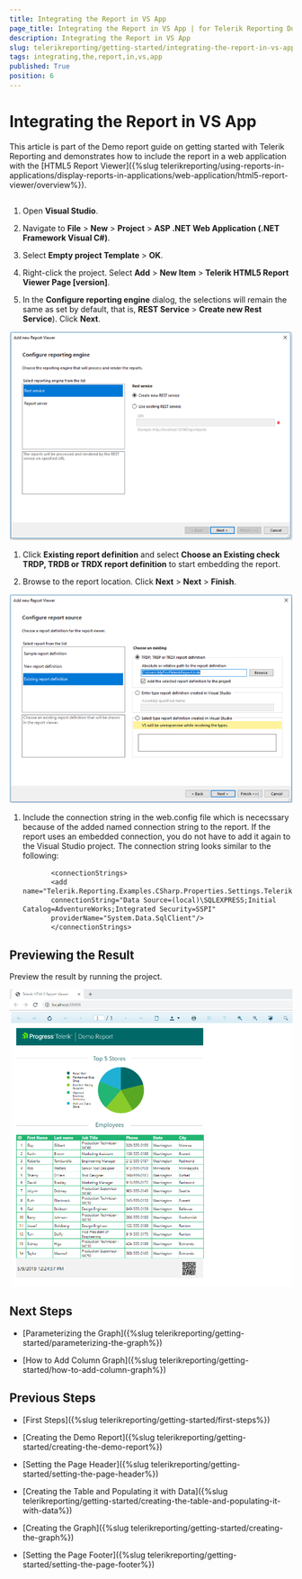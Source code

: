 ```yaml
---
title: Integrating the Report in VS App
page_title: Integrating the Report in VS App | for Telerik Reporting Documentation
description: Integrating the Report in VS App
slug: telerikreporting/getting-started/integrating-the-report-in-vs-app
tags: integrating,the,report,in,vs,app
published: True
position: 6
---
```


# Integrating the Report in VS App



This article is part of the Demo report guide on getting started with Telerik Reporting and demonstrates
        how to include the report in a web application with the [HTML5 Report Viewer]({%slug telerikreporting/using-reports-in-applications/display-reports-in-applications/web-application/html5-report-viewer/overview%}).
      

## 

1. Open __Visual Studio__.
            

1. Navigate to __File__ > __New__ > __Project__
              > __ASP .NET Web Application (.NET Framework Visual C#)__.
            

1. Select __Empty project Template__ > __OK__.
            

1. Right-click the project. Select __Add__ > __New Item__ > __Telerik HTML5 Report Viewer Page [version]__.
            

1. In the __Configure reporting engine__ dialog, the selections will remain the same as set by default, that is,
              __REST Service__ > __Create new Rest Service__). Click __Next__.
              
  ![Rest Srervice](images/RestSrervice.PNG)

1. Click __Existing report definition__
              and select __Choose an Existing check TRDP, TRDB or TRDX report definition__ to start embedding the report.
            

1. Browse to the report location. Click __Next__ > __Next__ > __Finish__.
              
  ![Embed Report](images/EmbedReport.PNG)

1. Include the connection string in the web.config file which is nececssary because of the added named connection string to the report.
              If the report uses an embedded connection, you do not have to add it again to the Visual Studio project.
              The connection string looks similar to the following:
            

	
              <connectionStrings>
              <add name="Telerik.Reporting.Examples.CSharp.Properties.Settings.TelerikConnectionString"
              connectionString="Data Source=(local)\SQLEXPRESS;Initial Catalog=AdventureWorks;Integrated Security=SSPI"
              providerName="System.Data.SqlClient"/>
              </connectionStrings>

            



## Previewing the Result

Preview the result by running the project.
          
  ![VS](images/VS.PNG)

## Next Steps

* [Parameterizing the Graph]({%slug telerikreporting/getting-started/parameterizing-the-graph%})

* [How to Add Column Graph]({%slug telerikreporting/getting-started/how-to-add-column-graph%})

## Previous Steps

* [First Steps]({%slug telerikreporting/getting-started/first-steps%})

* [Creating the Demo Report]({%slug telerikreporting/getting-started/creating-the-demo-report%})

* [Setting the Page Header]({%slug telerikreporting/getting-started/setting-the-page-header%})

* [Creating the Table and Populating it with Data]({%slug telerikreporting/getting-started/creating-the-table-and-populating-it-with-data%})

* [Creating the Graph]({%slug telerikreporting/getting-started/creating-the-graph%})

* [Setting the Page Footer]({%slug telerikreporting/getting-started/setting-the-page-footer%})
